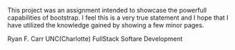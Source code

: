 This project was an assignment intended to showcase the powerfull capabilities of
bootstrap. I feel this is a very true statement and I hope
that I have utilized the knowledge gained by showing a few minor pages.

Ryan F. Carr
UNC(Charlotte)
FullStack Softare Development
